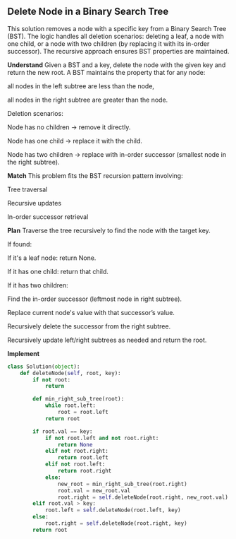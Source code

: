 ## Delete Node in a Binary Search Tree
This solution removes a node with a specific key from a Binary Search Tree (BST). The logic handles all deletion scenarios: deleting a leaf, a node with one child, or a node with two children (by replacing it with its in-order successor). The recursive approach ensures BST properties are maintained.

**Understand**
Given a BST and a key, delete the node with the given key and return the new root. A BST maintains the property that for any node:

all nodes in the left subtree are less than the node,

all nodes in the right subtree are greater than the node.

Deletion scenarios:

Node has no children → remove it directly.

Node has one child → replace it with the child.

Node has two children → replace with in-order successor (smallest node in the right subtree).

**Match**
This problem fits the BST recursion pattern involving:

Tree traversal

Recursive updates

In-order successor retrieval

**Plan**
Traverse the tree recursively to find the node with the target key.

If found:

If it's a leaf node: return None.

If it has one child: return that child.

If it has two children:

Find the in-order successor (leftmost node in right subtree).

Replace current node's value with that successor’s value.

Recursively delete the successor from the right subtree.

Recursively update left/right subtrees as needed and return the root.

**Implement**
```python
class Solution(object):
    def deleteNode(self, root, key):
        if not root:
            return

        def min_right_sub_tree(root):
            while root.left:
                root = root.left
            return root

        if root.val == key:
            if not root.left and not root.right:
                return None
            elif not root.right:
                return root.left
            elif not root.left:
                return root.right
            else:
                new_root = min_right_sub_tree(root.right)
                root.val = new_root.val
                root.right = self.deleteNode(root.right, new_root.val)
        elif root.val > key:
            root.left = self.deleteNode(root.left, key)
        else:
            root.right = self.deleteNode(root.right, key)
        return root
```